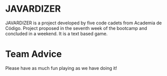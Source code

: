 # JAVARDIZER

JAVARDIZER is a project developed by five code cadets from Academia de Código. 
Project proposed in the seventh week of the bootcamp and concluded in a weekend.
It is a text based game.

# Team Advice 

Please have as much fun playing as we have doing it!
